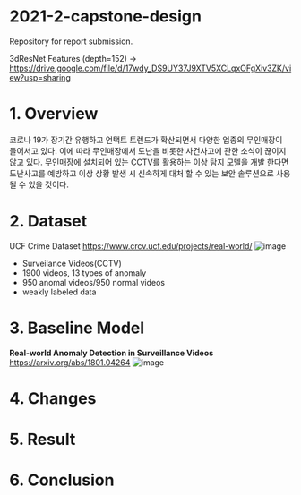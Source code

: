 # 2021-2-capstone-design


Repository for report submission.



3dResNet Features (depth=152) -> https://drive.google.com/file/d/17wdy_DS9UY37J9XTV5XCLqxOFgXiv3ZK/view?usp=sharing


# 1. Overview

 코로나 19가 장기간 유행하고 언택트 트렌드가 확산되면서 다양한 업종의 무인매장이 들어서고 있다. 이에 따라 무인매장에서 도난을 비롯한 사건사고에 관한 소식이 끊이지 않고 있다. 무인매장에 설치되어 있는 CCTV를 활용하는 이상 탐지 모델을 개발 한다면 도난사고를 예방하고 이상 상황 발생 시 신속하게 대처 할 수 있는 보안 솔루션으로 사용될 수 있을 것이다.

# 2. Dataset

UCF Crime Dataset
https://www.crcv.ucf.edu/projects/real-world/
![image](https://user-images.githubusercontent.com/28619620/122185184-ddcdd500-cec7-11eb-904f-a7dc2b954def.png)
- Surveilance Videos(CCTV)
- 1900 videos, 13 types of anomaly
- 950 anomal videos/950 normal videos
- weakly labeled data 

# 3. Baseline Model

<b>Real-world Anomaly Detection in Surveillance Videos</b>
https://arxiv.org/abs/1801.04264
![image](https://user-images.githubusercontent.com/28619620/122191171-71ee6b00-cecd-11eb-83ec-2ffde455792e.png)


# 4. Changes

# 5. Result

# 6. Conclusion

